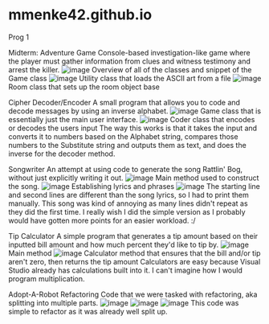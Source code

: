 # mmenke42.github.io
Prog 1

Midterm: Adventure Game
Console-based investigation-like game where the player must gather information from clues and witness testimony and arrest the killer. 
![image](https://user-images.githubusercontent.com/100654943/163308494-82aecd84-6f4b-49b0-8a31-d60bbe27a8f7.png)
Overview of all of the classes and snippet of the Game class
![image](https://user-images.githubusercontent.com/100654943/163308533-7953858b-24d6-45af-9b06-c4aa5c79c54a.png)
Utility class that loads the ASCII art from a file 
![image](https://user-images.githubusercontent.com/100654943/163308566-2a2a2820-5054-4772-93a0-6cc0bc1d1829.png)
Room class that sets up the room object base

Cipher Decoder/Encoder
A small program that allows you to code and decode messages by using an inverse alphabet.
![image](https://user-images.githubusercontent.com/100654943/163310015-531daf38-4572-4050-ac16-842cda0d0fec.png)
Game class that is essentially just the main user interface.
![image](https://user-images.githubusercontent.com/100654943/163310100-2d9e1f11-34b5-4dcd-b7a4-18195d7d180d.png)
Coder class that encodes or decodes the users input 
The way this works is that it takes the input and converts it to numbers based on the Alphabet string, compares those numbers to the Substitute string and outputs them as text, and does the inverse for the decoder method.

Songwriter
An attempt at using code to generate the song Rattlin' Bog, without just explicitly writing it out.
![image](https://user-images.githubusercontent.com/100654943/163311091-a4e31ebb-e08c-4e26-a9b1-bc606b41bbac.png)
Main method used to construct the song.
![image](https://user-images.githubusercontent.com/100654943/163311144-9bddffa2-8350-4af9-b6bd-4b30f7c00d6f.png)
Establishing lyrics and phrases
![image](https://user-images.githubusercontent.com/100654943/163311220-36cd64c1-c2d3-4e63-acf0-9cd8fb42b860.png)
The starting line and second lines are different than the song lyrics, so I had to print them manually.
This song was kind of annoying as many lines didn't repeat as they did the first time. I really wish I did the simple version as I probably would have gotten more points for an easier workload. :/

Tip Calculator
A simple program that generates a tip amount based on their inputted bill amount and how much percent they'd like to tip by.
![image](https://user-images.githubusercontent.com/100654943/163312008-6f8ce818-ca65-4ebc-9837-c2cfb296c064.png)
Main method 
![image](https://user-images.githubusercontent.com/100654943/163312053-08fd0eb8-4a86-4024-9cce-48a8dded2b47.png)
Calculator method that ensures that the bill and/or tip aren't zero, then returns the tip amount
Calculators are easy because Visual Studio already has calculations built into it. I can't imagine how I would program multiplication.

Adopt-A-Robot Refactoring
Code that we were tasked with refactoring, aka splitting into multiple parts.
![image](https://user-images.githubusercontent.com/100654943/163311656-fb1ae8f1-0c40-49ec-9a29-158f9f06936b.png)
![image](https://user-images.githubusercontent.com/100654943/163311703-db079191-2098-46e8-bb33-a807b5ebb62f.png)
![image](https://user-images.githubusercontent.com/100654943/163311733-4aac64b7-5bcd-402d-81fc-e0e5cf352cba.png)
This code was simple to refactor as it was already well split up.
